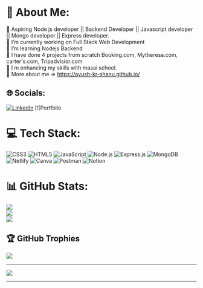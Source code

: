 # 💫 About Me:
🔭 Aspiring Node js developer || Backend Developer || Javascript developer || Mongo developer || Express developer.<br>
🔭 I’m currently working on Full Stack Web Development <br>👯 I’m learning Nodejs Backend<br>🤝 I have done 4 projects from scratch Booking.com, Mytheresa.com, carter's.com, Tripadvisior.com <br>🌱 I m enhancing my skills with masai school. <br>
🔭 More about me => https://ayush-kr-shanu.github.io/


## 🌐 Socials:
[![LinkedIn](https://img.shields.io/badge/LinkedIn-%230077B5.svg?logo=linkedin&logoColor=white)](https://www.linkedin.com/in/ayush-kumar-shanu-537647200/) [![Portfolio

# 💻 Tech Stack:
![CSS3](https://img.shields.io/badge/css3-%231572B6.svg?style=for-the-badge&logo=css3&logoColor=white) ![HTML5](https://img.shields.io/badge/html5-%23E34F26.svg?style=for-the-badge&logo=html5&logoColor=white) ![JavaScript](https://img.shields.io/badge/javascript-%23323330.svg?style=for-the-badge&logo=javascript&logoColor=%23F7DF1E) ![Node.js](https://img.shields.io/badge/Node.js-43853d?style=for-the-badge&logo=node.js&logoColor=white) ![Express.js](https://img.shields.io/badge/Express.js-000000?style=for-the-badge&logo=express&logoColor=white) ![MongoDB](https://img.shields.io/badge/MongoDB-white?style=for-the-badge&logo=mongodb&logoColor=4EA94B) ![Netlify](https://img.shields.io/badge/netlify-%23000000.svg?style=for-the-badge&logo=netlify&logoColor=#00C7B7) ![Canva](https://img.shields.io/badge/Canva-%2300C4CC.svg?style=for-the-badge&logo=Canva&logoColor=white) ![Postman](https://img.shields.io/badge/Postman-FF6C37?style=for-the-badge&logo=postman&logoColor=white) ![Notion](https://img.shields.io/badge/Notion-%23000000.svg?style=for-the-badge&logo=notion&logoColor=white)

# 📊 GitHub Stats:
![](https://github-readme-stats.vercel.app/api?username=Ayush-kr-shanu&theme=radical&hide_border=false&include_all_commits=true&count_private=true)<br/>
![](https://github-readme-streak-stats.herokuapp.com/?user=Ayush-kr-shanu&theme=radical&hide_border=false)<br/>
![](https://github-readme-stats.vercel.app/api/top-langs/?username=Ayush-kr-shanu&theme=radical&hide_border=false&include_all_commits=true&count_private=true&layout=compact)

## 🏆 GitHub Trophies
![](https://github-profile-trophy.vercel.app/?username=Ayush-kr-shanu&theme=radical&no-frame=false&no-bg=true&margin-w=4)

---
[![](https://visitcount.itsvg.in/api?id=Ayush-kr-shanu&icon=7&color=0)](https://visitcount.itsvg.in)

---------
